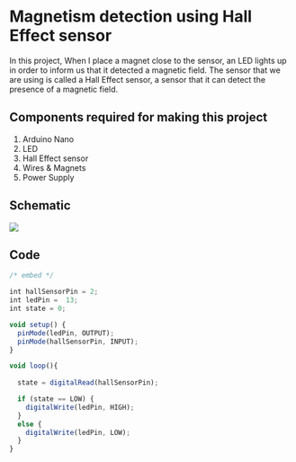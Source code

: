 
# Magnetism detection using Hall Effect sensor

In this project, When I place a magnet close to the sensor, an LED lights up in order to inform us that it detected a magnetic field. The sensor that we are using is called a Hall Effect sensor, a sensor that it can detect the presence of a magnetic field.  



## Components required for making this project


1. Arduino Nano
2. LED
3. Hall Effect sensor
4. Wires & Magnets 
5. Power Supply 




## Schematic 

<img src="https://firebasestorage.googleapis.com/v0/b/magnetism-detection.appspot.com/o/schematic.PNG?alt=media&token=4aff2c26-95b5-49b9-8053-8721567ae824"></img>


## Code 

```javascript
/* embed */

int hallSensorPin = 2;     
int ledPin =  13;    
int state = 0;          

void setup() {
  pinMode(ledPin, OUTPUT);      
  pinMode(hallSensorPin, INPUT);     
}

void loop(){
  
  state = digitalRead(hallSensorPin);

  if (state == LOW) {        
    digitalWrite(ledPin, HIGH);  
  } 
  else {
    digitalWrite(ledPin, LOW); 
  }
}
